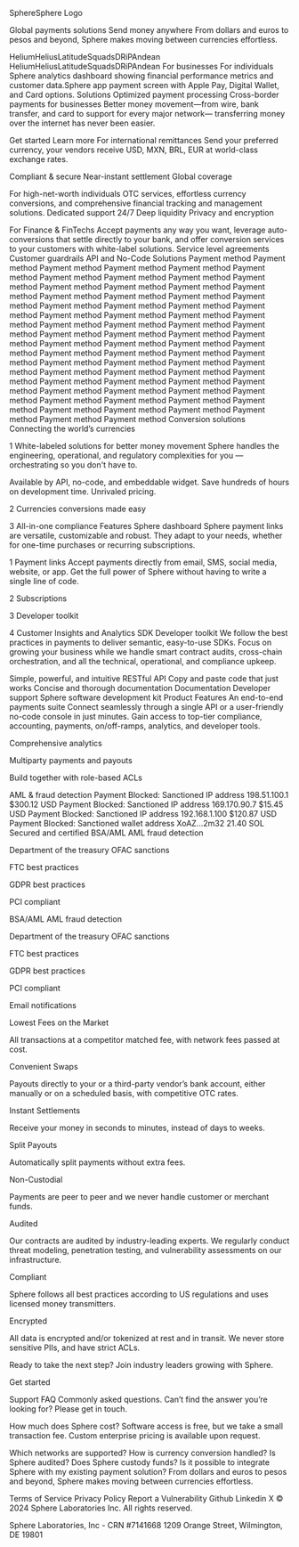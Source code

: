 SphereSphere Logo

Global payments solutions
Send money anywhere
From dollars and euros to pesos and beyond, Sphere makes moving between currencies effortless.

HeliumHeliusLatitudeSquadsDRiPAndean
HeliumHeliusLatitudeSquadsDRiPAndean
For businesses
For individuals
Sphere analytics dashboard showing financial performance metrics and customer data.Sphere app payment screen with Apple Pay, Digital Wallet, and Card options.
Solutions
Optimized payment processing
Cross-border payments for businesses
Better money movement—from wire, bank transfer, and card to support for every major network— transferring money over the internet has never been easier.

Get started
Learn more
For international remittances
Send your preferred currency, your vendors receive USD, MXN, BRL, EUR at world-class exchange rates.

Compliant & secure
Near-instant settlement
Global coverage


For high-net-worth individuals
OTC services, effortless currency conversions, and comprehensive financial tracking and management solutions.
Dedicated support 24/7
Deep liquidity
Privacy and encryption


For Finance & FinTechs
Accept payments any way you want, leverage auto-conversions that settle directly to your bank, and offer conversion services to your customers with white-label solutions.
Service level agreements
Customer guardrails
API and No-Code Solutions
Payment method
Payment method
Payment method
Payment method
Payment method
Payment method
Payment method
Payment method
Payment method
Payment method
Payment method
Payment method
Payment method
Payment method
Payment method
Payment method
Payment method
Payment method
Payment method
Payment method
Payment method
Payment method
Payment method
Payment method
Payment method
Payment method
Payment method
Payment method
Payment method
Payment method
Payment method
Payment method
Payment method
Payment method
Payment method
Payment method
Payment method
Payment method
Payment method
Payment method
Payment method
Payment method
Payment method
Payment method
Payment method
Payment method
Payment method
Payment method
Payment method
Payment method
Payment method
Payment method
Payment method
Payment method
Payment method
Payment method
Payment method
Payment method
Payment method
Payment method
Payment method
Payment method
Payment method
Payment method
Payment method
Payment method
Payment method
Payment method
Conversion solutions
Connecting the world’s currencies

1
White-labeled solutions for better money movement
Sphere handles the engineering, operational, and regulatory complexities for you — orchestrating so you don't have to.

Available by API, no-code, and embeddable widget.
Save hundreds of hours on development time.
Unrivaled pricing.


2
Currencies conversions made easy

3
All-in-one compliance
Features
Sphere dashboard
Sphere payment links are versatile, customizable and robust. They adapt to your needs, whether for one-time purchases or recurring subscriptions.


1
Payment links
Accept payments directly from email, SMS, social media, website, or app. Get the full power of Sphere without having to write a single line of code.



2
Subscriptions

3
Developer toolkit

4
Customer Insights and Analytics
SDK
Developer toolkit
We follow the best practices in payments to deliver semantic, easy-to-use SDKs. Focus on growing your business while we handle smart contract audits, cross-chain orchestration, and all the technical, operational, and compliance upkeep.

Simple, powerful, and intuitive RESTful API
Copy and paste code that just works
Concise and thorough documentation
Documentation
Developer support
Sphere software development kit
Product Features
An end-to-end payments suite
Connect seamlessly through a single API or a user-friendly no-code console in just minutes. Gain access to top-tier compliance, accounting, payments, on/off-ramps, analytics, and developer tools.

Comprehensive analytics

Multiparty payments and payouts


Build together with role-based ACLs

AML & fraud detection
Payment Blocked: Sanctioned IP address
198.51.100.1
$300.12 USD
Payment Blocked: Sanctioned IP address
169.170.90.7
$15.45 USD
Payment Blocked: Sanctioned IP address
192.168.1.100
$120.87 USD
Payment Blocked: Sanctioned wallet address
XoAZ...2m32
21.40 SOL
Secured and certified
BSA/AML
AML fraud detection

Department of the treasury
OFAC
sanctions


FTC best practices


GDPR best practices


PCI
compliant

BSA/AML
AML fraud detection

Department of the treasury
OFAC
sanctions


FTC best practices


GDPR best practices


PCI
compliant

Email notifications

Lowest Fees on the Market

All transactions at a competitor matched fee, with network fees passed at cost.

Convenient Swaps

Payouts directly to your or a third-party vendor’s bank account, either manually or on a scheduled basis, with competitive OTC rates.

Instant Settlements

Receive your money in seconds to minutes, instead of days to weeks.

Split Payouts

Automatically split payments without extra fees.

Non-Custodial

Payments are peer to peer and we never handle customer or merchant funds.

Audited

Our contracts are audited by industry-leading experts. We regularly conduct threat modeling, penetration testing, and vulnerability assessments on our infrastructure.

Compliant

Sphere follows all best practices according to US regulations and uses licensed money transmitters.

Encrypted

All data is encrypted and/or tokenized at rest and in transit. We never store sensitive PIIs, and have strict ACLs.

Ready to take the next step?
Join industry leaders growing with Sphere.

Get started

Support
FAQ
Commonly asked questions. Can’t find the answer you’re looking for? Please get in touch.

How much does Sphere cost?
Software access is free, but we take a small transaction fee. Custom enterprise pricing is available upon request.

Which networks are supported?
How is currency conversion handled?
Is Sphere audited?
Does Sphere custody funds?
Is it possible to integrate Sphere with my existing payment solution?
From dollars and euros to pesos and beyond, Sphere makes moving between currencies effortless.

Terms of Service
Privacy Policy
Report a Vulnerability
Github
Linkedin
X
© 2024 Sphere Laboratories Inc. All rights reserved.

Sphere Laboratories, Inc - CRN #7141668
1209 Orange Street, Wilmington, DE 19801

